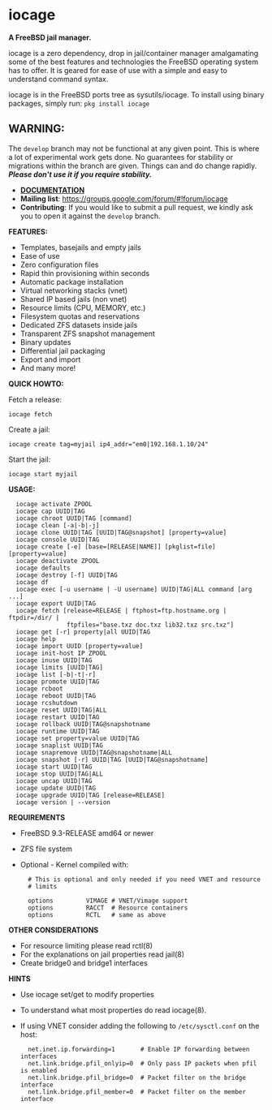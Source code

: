 iocage
======

**A FreeBSD jail manager.**

iocage is a zero dependency, drop in jail/container manager amalgamating some
of the best features and technologies the FreeBSD operating system has to offer.
It is geared for ease of use with a simple and easy to understand command syntax.

iocage is in the FreeBSD ports tree as sysutils/iocage.
To install using binary packages, simply run: `pkg install iocage`

## WARNING:
The `develop` branch may not be functional at any given point. This is where a lot of experimental work gets done. No guarantees for stability or migrations within the branch are given. Things can and do change rapidly. **_Please don't use it if you require stability._**

- **[DOCUMENTATION](http://iocage.readthedocs.org/en/latest/index.html)**
- **Mailing list**: https://groups.google.com/forum/#!forum/iocage
- **Contributing**: If you would like to submit a pull request, we kindly ask you to open it against the `develop` branch.

**FEATURES:**
- Templates, basejails and empty jails
- Ease of use
- Zero configuration files
- Rapid thin provisioning within seconds
- Automatic package installation
- Virtual networking stacks (vnet)
- Shared IP based jails (non vnet)
- Resource limits (CPU, MEMORY, etc.)
- Filesystem quotas and reservations
- Dedicated ZFS datasets inside jails
- Transparent ZFS snapshot management
- Binary updates
- Differential jail packaging
- Export and import
- And many more!

**QUICK HOWTO:**

Fetch a release:

`iocage fetch`

Create a jail:

`iocage create tag=myjail ip4_addr="em0|192.168.1.10/24"`

Start the jail:

`iocage start myjail`

**USAGE:**
```
  iocage activate ZPOOL
  iocage cap UUID|TAG
  iocage chroot UUID|TAG [command]
  iocage clean [-a|-b|-j]
  iocage clone UUID|TAG [UUID|TAG@snapshot] [property=value]
  iocage console UUID|TAG
  iocage create [-e] [base=[RELEASE|NAME]] [pkglist=file] [property=value]
  iocage deactivate ZPOOL
  iocage defaults
  iocage destroy [-f] UUID|TAG
  iocage df
  iocage exec [-u username | -U username] UUID|TAG|ALL command [arg ...]
  iocage export UUID|TAG
  iocage fetch [release=RELEASE | ftphost=ftp.hostname.org | ftpdir=/dir/ |
                ftpfiles="base.txz doc.txz lib32.txz src.txz"]
  iocage get [-r] property|all UUID|TAG
  iocage help
  iocage import UUID [property=value]
  iocage init-host IP ZPOOL
  iocage inuse UUID|TAG
  iocage limits [UUID|TAG]
  iocage list [-b|-t|-r]
  iocage promote UUID|TAG
  iocage rcboot
  iocage reboot UUID|TAG
  iocage rcshutdown
  iocage reset UUID|TAG|ALL
  iocage restart UUID|TAG
  iocage rollback UUID|TAG@snapshotname
  iocage runtime UUID|TAG
  iocage set property=value UUID|TAG
  iocage snaplist UUID|TAG
  iocage snapremove UUID|TAG@snapshotname|ALL
  iocage snapshot [-r] UUID|TAG [UUID|TAG@snapshotname]
  iocage start UUID|TAG
  iocage stop UUID|TAG|ALL
  iocage uncap UUID|TAG
  iocage update UUID|TAG
  iocage upgrade UUID|TAG [release=RELEASE]
  iocage version | --version
  ```

**REQUIREMENTS**
- FreeBSD 9.3-RELEASE amd64 or newer
- ZFS file system
- Optional - Kernel compiled with:

        # This is optional and only needed if you need VNET and resource
        # limits

        options         VIMAGE # VNET/Vimage support
        options         RACCT  # Resource containers
        options         RCTL   # same as above

**OTHER CONSIDERATIONS**
- For resource limiting please read rctl(8)
- For the explanations on jail properties read jail(8)
- Create bridge0 and bridge1 interfaces

**HINTS**
- Use iocage set/get to modify properties
- To understand what most properties do read iocage(8).
- If using VNET consider adding the following to `/etc/sysctl.conf` on the host:

        net.inet.ip.forwarding=1       # Enable IP forwarding between interfaces
        net.link.bridge.pfil_onlyip=0  # Only pass IP packets when pfil is enabled
        net.link.bridge.pfil_bridge=0  # Packet filter on the bridge interface
        net.link.bridge.pfil_member=0  # Packet filter on the member interface
